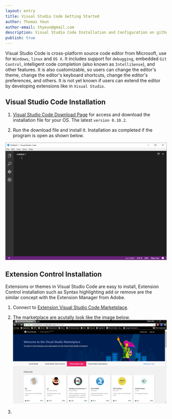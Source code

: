 ```yaml
---
layout: entry
title: Visual Studio Code Getting Started
author: Thomas Yeun
author-email: thyeun@gmail.com
description: Visual Studio Code Installation and Configuration on github with using SSH.
publish: true
---
```



Visual Studio Code is cross-platform source code editor from Microsoft, use for `Windows`, `linux` and `OS X`. It includes support for `debugging`, embedded `Git Control`, intelligent code completion (also known as `IntelliSense`), and other features. It is also customizable, so users can change the editor's theme, change the editor's keyboard shortcuts, change the editor's preferences, and others. It is not yet known if users can extend the editor by developing extensions like in `Visual Studio`.

## Visual Studio Code Installation

1. [Visual Studio Code Download Page](https://code.visualstudio.com) for access and download the installation file for your OS. The latest `version 0.10.2`.

2. Run the download file and install it. Installation as completed if the program is open as shown below.
<img src="/images/2015-11-18/vscode-default.png" style="margin: 0 auto; width: 752px;" />


## Extension Control Installation

Extensions or themes in Visual Studio Code are easy to install, Extension Control installation such as Syntax highlighting add or remove are the similar concept with the Extension Manager from Adobe.

1. Connect to [Extension Visual Studio Code Marketplace](https://marketplace.visualstudio.com/#VSCode).
	
2. The marketplace are acutally look like the image below. <img src="/images/2015-11-18/vscode-market.png" style="margin: 0 auto; width: 688px;" />

3. 